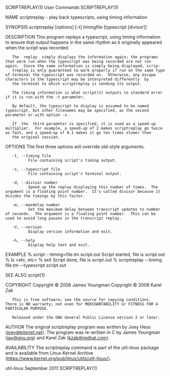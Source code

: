 SCRIPTREPLAY(1)                                                                                 User Commands                                                                                 SCRIPTREPLAY(1)

NAME
       scriptreplay - play back typescripts, using timing information

SYNOPSIS
       scriptreplay [options] [-t] timingfile [typescript [divisor]]

DESCRIPTION
       This program replays a typescript, using timing information to ensure that output happens in the same rhythm as it originally appeared when the script was recorded.

       The  replay  simply displays the information again; the programs that were run when the typescript was being recorded are not run again.  Since the same information is simply being displayed, scrip‐
       treplay is only guaranteed to work properly if run on the same type of terminal the typescript was recorded on.  Otherwise, any escape characters in the typescript may be interpreted differently  by
       the terminal to which scriptreplay is sending its output.

       The timing information is what script(1) outputs to standard error if it is run with the -t parameter.

       By default, the typescript to display is assumed to be named typescript, but other filenames may be specified, as the second parameter or with option -s.

       If  the  third parameter is specified, it is used as a speed-up multiplier.  For example, a speed-up of 2 makes scriptreplay go twice as fast, and a speed-up of 0.1 makes it go ten times slower than
       the original session.

OPTIONS
       The first three options will override old-style arguments.

       -t, --timing file
              File containing script's timing output.

       -s, --typescript file
              File containing script's terminal output.

       -d, --divisor number
              Speed up the replay displaying this number of times.  The argument is a floating point number.  It's called divisor because it divides the timings by this factor.

       -m, --maxdelay number
              Set the maximum delay between transcript updates to number of seconds.  The argument is a floating point number.  This can be used to avoid long pauses in the transcript replay.

       -V, --version
              Display version information and exit.

       -h, --help
              Display help text and exit.

EXAMPLE
       % script --timing=file.tm script.out
       Script started, file is script.out
       % ls
       <etc, etc>
       % exit
       Script done, file is script.out
       % scriptreplay --timing file.tm --typescript script.out

SEE ALSO
       script(1)

COPYRIGHT
       Copyright © 2008 James Youngman
       Copyright © 2008 Karel Zak

       This is free software; see the source for copying conditions.  There is NO warranty; not even for MERCHANTABILITY or FITNESS FOR A PARTICULAR PURPOSE.

       Released under the GNU General Public License version 2 or later.

AUTHOR
       The original scriptreplay program was written by Joey Hess ⟨joey@kitenet.net⟩.  The program was re-written in C by James Youngman ⟨jay@gnu.org⟩ and Karel Zak ⟨kzak@redhat.com⟩.

AVAILABILITY
       The scriptreplay command is part of the util-linux package and is available from Linux Kernel Archive ⟨https://www.kernel.org/pub/linux/utils/util-linux/⟩.

util-linux                                                                                      September 2011                                                                                SCRIPTREPLAY(1)
